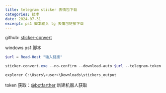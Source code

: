 ```yaml
---
title: telegram sticker 表情包下载
categories: 技术
date: 2024-07-31
excerpt: ps1 脚本输入 tg 表情包链接下载
---
```


github: [sticker-convert](https://github.com/laggykiller/sticker-convert)

windows ps1 脚本

```powershell
$url = Read-Host "输入链接"

sticker-convert.exe --no-confirm --download-auto $url --telegram-token <token> --output-dir C:/Users/<user>/Downloads/stickers_output --preset custom --vid-format ".gif" --img-format ".png" 

explorer C:\Users\<user>\Downloads\stickers_output
```

token 获取：[@botfarther](https://t.me/botfather) 新建机器人获取